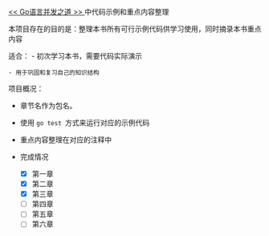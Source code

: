  [ << Go语言并发之道 >> ](https://book.douban.com/subject/30424330/) 中代码示例和重点内容整理

本项目存在的目的是：整理本书所有可行示例代码供学习使用，同时摘录本书重点内容

适合：
    - 初次学习本书，需要代码实际演示

    - 用于巩固和复习自己的知识结构

项目概况：

- 章节名作为包名。

- 使用 `go test `方式来运行对应的示例代码

- 重点内容整理在对应的注释中

- 完成情况
    - [x] 第一章
    - [x] 第二章
    - [x] 第三章
    - [ ] 第四章
    - [ ] 第五章
    - [ ] 第六章
